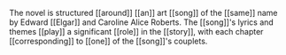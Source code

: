 The novel is structured [[around]] [[an]] art [[song]] of the [[same]] name by Edward [[Elgar]] and Caroline Alice Roberts. The [[song]]'s lyrics and themes [[play]] a significant [[role]] in the [[story]], with each chapter [[corresponding]] to [[one]] of the [[song]]'s couplets.